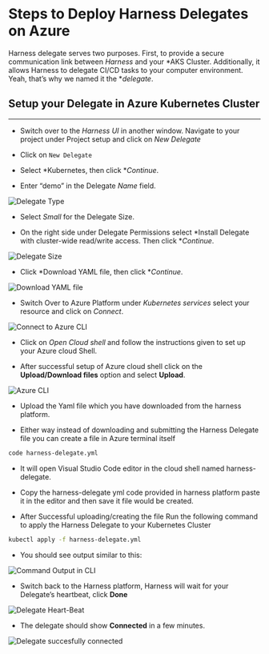 # Steps to Deploy Harness Delegates on Azure

Harness delegate serves two purposes. First, to provide a secure communication link between *Harness* and your *AKS Cluster. Additionally, it allows Harness to delegate CI/CD tasks to your computer environment. Yeah, that’s why we named it the **delegate*.

## Setup your Delegate in Azure Kubernetes Cluster
***

- Switch over to the *Harness UI* in another window. Navigate to your project under Project setup and click on *New Delegate*

- Click on `New Delegate`

- Select *Kubernetes, then click **Continue*.

- Enter “demo” in the Delegate *Name* field.

![Delegate Type ](/Images/delegate-kubernetes-type.png)

- Select *Small* for the Delegate Size.

- On the right side under Delegate Permissions select *Install Delegate with cluster-wide read/write access. Then click **Continue*.

![Delegate Size](/Images/delegate-small-size.png)

- Click *Download YAML file, then click **Continue*.

![Download YAML file](/Images/download-delegate-yaml.png)

- Switch Over to Azure Platform under *Kubernetes services* select your resource and click on *Connect*.

![Connect to Azure CLI](/Images/Azureconnect.PNG)

- Click on *Open Cloud shell* and follow the instructions given to set up your Azure cloud Shell.

- After successful setup of Azure cloud shell click on the **Upload/Download files** option and select **Upload**.

![Azure CLI](/Images/AzureCLI.jpg)

- Upload the Yaml file which you have downloaded from the harness platform.
 
- Either way instead of downloading and submitting the Harness Delegate file you can create a file in Azure terminal itself

```bash
code harness-delegate.yml
```
- It will open Visual Studio Code editor in the cloud shell named harness-delegate.

- Copy the harness-delegate yml code provided in harness platform paste it in the editor and then save it file would be created.

- After Successful uploading/creating the file
Run the following command to apply the Harness Delegate to your Kubernetes Cluster

```bash
kubectl apply -f harness-delegate.yml
```

- You should see output similar to this:

![Command Output in CLI](/Images/KubectlCommandoutput.PNG)

- Switch back to the Harness platform, Harness will wait for your Delegate’s heartbeat, click **Done**

![Delegate Heart-Beat](/Images/delegate-heartbeat.png)

- The delegate should show **Connected** in a few minutes.

![Delegate succesfully connected](/Images/delegateConnected.PNG)
